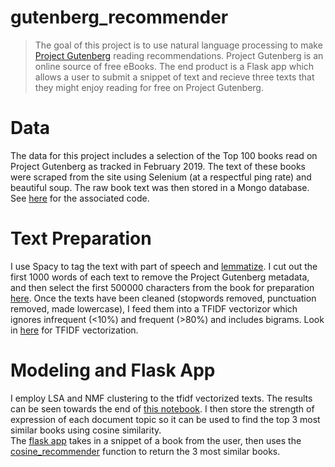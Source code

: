 gutenberg_recommender
==============================

> The goal of this project is to use natural language processing to make [Project Gutenberg](https://www.gutenberg.org/) reading recommendations.  Project Gutenberg is an online source of free eBooks. The end product is a Flask app which allows a user to submit a snippet of text and recieve three texts that they might enjoy reading for free on Project Gutenberg. 

Data
==============================
The data for this project includes a selection of the Top 100 books read on Project Gutenberg as tracked in February 2019.  The text of these books were scraped from the site using Selenium (at a respectful ping rate) and beautiful soup. The raw book text was then stored in a Mongo database. See [here](notebooks/Gut_scrape.ipynb') for the associated code.

Text Preparation
==============================

I use Spacy to tag the text with part of speech and [lemmatize](./src/features/spacy_lemmer.py). I cut out the first 1000 words of each text to remove the Project Gutenberg metadata, and then select the first 500000 characters from the book for preparation [here](src/features/clean_book.py). Once the texts have been cleaned (stopwords removed, punctuation removed, made lowercase), I feed them into a TFIDF vectorizor which ignores infrequent (<10%) and frequent (>80%) and includes bigrams. Look in [here](notebooks/gutenberg_proj4_notebook.ipynb) for TFIDF vectorization.

Modeling and Flask App
==============================
I employ LSA and NMF clustering to the tfidf vectorized texts.  The results can be seen towards the end of [this notebook](notebooks/gutenberg_proj4_notebook.ipynb). I then store the strength of expression of each document topic so it can be used to find the top 3 most similar books using cosine similarity. <br>
The [flask app](src/visualization/flask_app/main.py) takes in a snippet of a book from the user, then uses the [cosine_recommender](src/visualization/flask_app/main.py) function to return the 3 most similar books.
